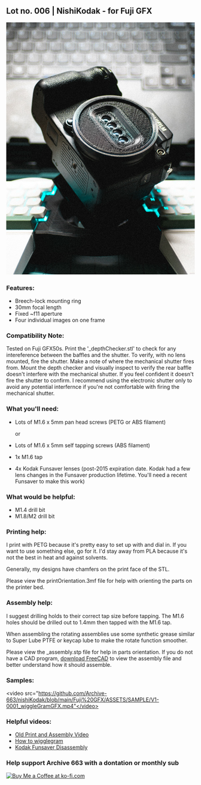## Lot no. 006 | NishiKodak - for Fuji GFX

![nishiKodakforCanonEF](https://github.com/Archive-663/nishiKodak/blob/main/ASSETS/nishiKodak_fujiGFX.jpg)


### Features:
- Breech-lock  mounting ring
- 30mm focal length
- Fixed ~f11 aperture
- Four individual images on one frame

### Compatibility Note:
Tested on Fuji GFX50s. Print the '_depthChecker.stl' to check for any intereference between the baffles and the shutter. To verify, with no lens mounted, fire the shutter. Make a note of where the mechanical shutter fires from. Mount the depth checker and visually inspect to verify the rear baffle doesn't interfere with the mechanical shutter. If you feel confident it doesn't fire the shutter to confirm. I recommend using the electronic shutter only to avoid any potential interfernce if you're not comfortable with firing the mechanical shutter. 

### What you'll need:
- Lots of M1.6 x 5mm pan head screws (PETG or ABS filament)
  
  or

- Lots of M1.6 x 5mm self tapping screws (ABS filament)
- 1x M1.6 tap 
- 4x Kodak Funsaver lenses (post-2015 expiration date. Kodak had a few lens changes in the Funsaver production lifetime. You'll need a recent Funsaver to make this work)

### What would be helpful:
- M1.4 drill bit
- M1.8/M2 drill bit

### Printing help:
I print with PETG because it's pretty easy to set up with and dial in. If you want to use something else, go for it. I'd stay away from PLA because it's not the best in heat and against solvents. 

Generally, my designs have chamfers on the print face of the STL.

Please view the printOrientation.3mf file for help with orienting the parts on the printer bed. 

### Assembly help:
I suggest drilling holds to their correct tap size before tapping. The M1.6 holes should be drilled out to 1.4mm then tapped with the M1.6 tap.

When assembling the rotating assemblies use some synthetic grease similar to Super Lube PTFE or keycap lube to make the rotate function smoother.

Please view the _assembly.stp file for help in parts orientation. If you do not have a CAD program, <a href="https://www.freecad.org/downloads.php" target="_blank">download FreeCAD</a> to view the assembly file and better understand how it should assemble.

### Samples:

<video src="https://github.com/Archive-663/nishiKodak/blob/main/Fuji%20GFX/ASSETS/SAMPLE/V1-0001_wiggleGramGFX.mp4"</video>

### Helpful videos:
- <a href="https://www.youtube.com/watch?v=ZdX-1SL8kYE" target="_blank">Old Print and Assembly Video</a>
- <a href="https://www.youtube.com/watch?v=JzHJL4l5Iv4" target="_blank">How to wigglegram</a>
- <a href="https://www.youtube.com/watch?v=mniP1P2PrpM" target="_blank">Kodak Funsaver Disassembly</a>

### Help support Archive 663 with a dontation or monthly sub

<a href='https://ko-fi.com/P5P3MHMSF' target='_blank'><img height='36' style='border:0px;height:36px;' src='https://storage.ko-fi.com/cdn/kofi2.png?v=3' border='0' alt='Buy Me a Coffee at ko-fi.com' /></a>

